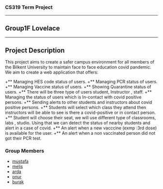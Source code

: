 ### CS319  Term Project 
****
## Group1F Lovelace
****

## Project Description
This project aims to create a safer campus environment for all members of the Bilkent University to maintain face to face education covid pandemic. We aim to create a web application that offers:

+** Managing HES code status of users.
+** Managing PCR status of users.
+** Managing Vaccine status of users.
+** Showing Quarantine status of users.
+** There will be three type of users student, Instructor , staff.
+** Managing the status of users which is In-contact with covid positive persons.
+** Sending alerts to other students and instructors about covid positive persons.
+** Students will select which class they attend then instructors will be able to see is there a covid-positive or in contact person. 
+** Student will choose their seat, we will use different type of classrooms, labs , studio. Using that we can detect the status of nearby students and alert in a case of covid.
+** An alert when a new vacccine (exmp :3rd dose) is available for the user.
+** An alert when a non vaccinated person did not got their PCR test.

### Group Members
- [mustafa](group/mustafa_log.md)
- [melis](group/melis_log.md)
- [arda](group/arda_log.md)
- [onur](group/onur_log.md)
- [burak](group/burak_log.md)


